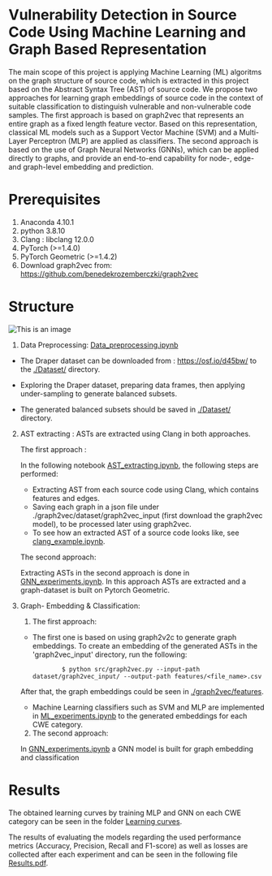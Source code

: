 # Vulnerability Detection in Source Code Using Machine Learning and Graph Based Representation

The main scope of this project is applying Machine Learning (ML) algoritms on the graph structure of source code, which is extracted in this project based on the Abstract Syntax Tree (AST) of source code. We propose two approaches for learning graph embeddings of source code in the context of suitable classification to distinguish vulnerable and non-vulnerable code samples. The first approach is based on graph2vec that represents an entire graph as a fixed length feature vector. Based on this representation, classical ML models such as a Support Vector Machine (SVM) and a Multi-Layer Perceptron (MLP) are applied as classifiers.  The second approach is based on the use of Graph Neural Networks (GNNs), which can be applied directly to graphs, and provide an end-to-end capability for node-, edge- and graph-level embedding and prediction.

# Prerequisites
1. Anaconda 4.10.1
2. python 3.8.10
3. Clang : libclang 12.0.0 
4. PyTorch (>=1.4.0)
5. PyTorch Geometric (>=1.4.2)
6. Download graph2vec from: https://github.com/benedekrozemberczki/graph2vec


# Structure
![This is an image](https://github.com/ferasalnaem/Master-thesis/blob/main/ProjectPipeline.png)
         
1) Data Preprocessing: [Data_preprocessing.ipynb](https://github.com/ferasalnaem/Master-thesis/blob/main/Data_preprocessing.ipynb)

* The Draper dataset can be downloaded from : https://osf.io/d45bw/ to the [./Dataset/](https://github.com/ferasalnaem/Master-thesis/tree/main/Dataset) directory.

* Exploring the Draper dataset, preparing data frames, then applying under-sampling to generate balanced subsets.

* The generated balanced subsets should be saved in [./Dataset/](https://github.com/ferasalnaem/Master-thesis/tree/main/Dataset) directory.

2) AST extracting : 
ASTs are extracted using Clang in both approaches.

   The first approach :

    In the following notebook [AST_extracting.ipynb](https://github.com/ferasalnaem/Master-thesis/blob/main/AST_extracting.ipynb), the following steps are performed:
    * Extracting AST from each source code using Clang, which contains features and edges. 
    * Saving each graph in a json file under ./graph2vec/dataset/graph2vec_input (first download the graph2vec model), to be processed later using graph2vec.
    * To see how an extracted AST of a source code looks like, see [clang_example.ipynb](https://github.com/ferasalnaem/Master-thesis/blob/main/clang_example.ipynb).

   The second approach:

    Extracting ASTs in the second approach is done in [GNN_experiments.ipynb](https://github.com/ferasalnaem/Master-thesis/blob/main/GNN_experiments.ipynb).
    In this approach ASTs are extracted and a graph-dataset is built on Pytorch Geometric.

3) Graph- Embedding & Classification: 

   1. The first approach:
    - The first one is based on using graph2v2c to generate graph embeddings. 
    To create an embedding of the generated ASTs in the 'graph2vec_input' directory, run the following:
    
                  $ python src/graph2vec.py --input-path dataset/graph2vec_input/ --output-path features/<file_name>.csv
    
     After that, the graph embeddings could be seen in [./graph2vec/features](https://github.com/ferasalnaem/Master-thesis/tree/main/graph2vec/features).

    - Machine Learning classifiers such as SVM and MLP are implemented in [ML_experiments.ipynb](https://github.com/ferasalnaem/Master-thesis/blob/main/ML_experiments.ipynb) to the generated embeddings for each CWE category.

   2. The second approach:

    In [GNN_experiments.ipynb](https://github.com/ferasalnaem/Master-thesis/blob/main/GNN_experiments.ipynb) a GNN model is built for graph embedding and classification


# Results
The obtained learning curves by training MLP and GNN on each CWE category can be seen in the folder [Learning curves](https://github.com/ferasalnaem/Master-thesis/tree/main/Learning%20curves).

The results of evaluating the models regarding the used performance metrics (Accuracy, Precision, Recall and F1-score) as well as losses are collected after each experiment and can be seen in the following file [Results.pdf](https://github.com/ferasalnaem/Master-thesis/blob/main/Results.pdf).
